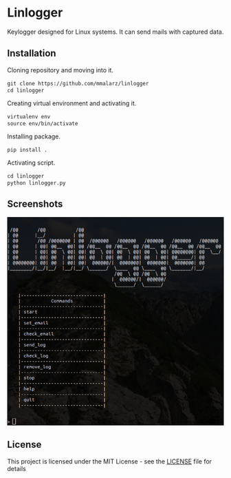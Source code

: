# Linlogger
Keylogger designed for Linux systems. It can send mails with captured data.

## Installation
Cloning repository and moving into it.
```
git clone https://github.com/mmalarz/linlogger
cd linlogger
```
Creating virtual environment and activating it.
```
virtualenv env
source env/bin/activate
```
Installing package.
```
pip install .
```
Activating script.
```
cd linlogger
python linlogger.py
```

## Screenshots
![alt text](https://github.com/mmalarz/linlogger/blob/master/screenshots/linlogger-screenshot.png)

## License
This project is licensed under the MIT License - see the [LICENSE](LICENSE) file for details

